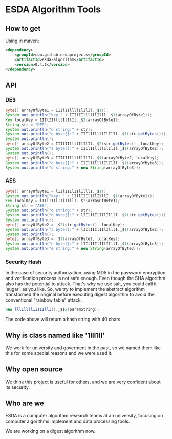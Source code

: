 # ESDA Algorithm Tools

## How to get

Using in maven:

```xml
<dependency>
	<groupId>com.github.esdaprojects</groupId>
	<artifactId>esda-algorithm</artifactId>
	<version>0.4.1</version>
</dependency>
```

## API

### DES

```java
byte[] arrayOfByte1 = IIIlIIllllIlIlIl._$1();
System.out.println("key " + IIIlIIllllIlIlIl._$1(arrayOfByte1));
Key localKey = IIIlIIllllIlIlIl._$2(arrayOfByte1);
String str = "DES";
System.out.println("o string:" + str);
System.out.println("o byte[]:" + IIIlIIllllIlIlIl._$1(str.getBytes()));
System.out.println();
byte[] arrayOfByte2 = IIIlIIllllIlIlIl._$2(str.getBytes(), localKey);
System.out.println("a byte[]:" + IIIlIIllllIlIlIl._$1(arrayOfByte2));
System.out.println();
byte[] arrayOfByte3 = IIIlIIllllIlIlIl._$1(arrayOfByte2, localKey);
System.out.println("d byte[]:" + IIIlIIllllIlIlIl._$1(arrayOfByte3));
System.out.println("d string:" + new String(arrayOfByte3));
```

### AES

```java
byte[] arrayOfByte1 = lIIlIIIlIIlIlllI._$1();
System.out.println("key: " + lIIlIIIlIIlIlllI._$1(arrayOfByte1));
Key localKey = lIIlIIIlIIlIlllI._$2(arrayOfByte1);
String str = "AES";
System.out.println("o string:" + str);
System.out.println("o byte[]:" + lIIlIIIlIIlIlllI._$1(str.getBytes()));
System.out.println();
byte[] arrayOfByte2 = _$2(str.getBytes(), localKey);
System.out.println("a byte[]:" + lIIlIIIlIIlIlllI._$1(arrayOfByte2));
System.out.println();
byte[] arrayOfByte3 = _$1(arrayOfByte2, localKey);
System.out.println("e byte[]:" + lIIlIIIlIIlIlllI._$1(arrayOfByte3));
System.out.println("e string:" + new String(arrayOfByte3));
```

### Security Hash

In the case of security authorization, using MD5 in the password encryption and verification process is not safe enough. Even though the SHA algorithm also has the potential to attack. That's why we use salt, you could call it 'sugar', as you like. So, we try to implement the abstract algorithm transformed the original before executing digest algorithm to avoid the conventional "rainbow table" attack.

```java
new lllIllllIIIIIllI()._$$2(paramString);
```
The code above will return a hash string with 40 chars.

## Why is class named like '1III1II'

We work for university and goverment in the past, so we named them like this for some special reasons and we were used it.

## Why open source

We think this project is useful for others, and we are very confident about its security.

## Who are we

ESDA is a computer algorithm research teams at an university, focusing on computer algorithms implement and data processing tools.

We are working on a digest algorithm now.